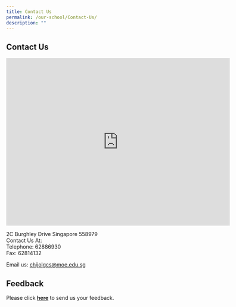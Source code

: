 ```yaml
---
title: Contact Us
permalink: /our-school/Contact-Us/
description: ""
---
```


## Contact Us

<iframe loading="lazy" allowfullscreen="" style="border:0;" height="450" width="600" src="https://www.google.com/maps/embed?pb=!1m18!1m12!1m3!1d4233.572210743549!2d103.86359112286135!3d1.3574462837882812!2m3!1f0!2f0!3f0!3m2!1i1024!2i768!4f13.1!3m3!1m2!1s0x31da1706e9b386a1%3A0x6c147f68b732ff4c!2sCHIJ%20Our%20Lady%20of%20Good%20Counsel!5e0!3m2!1sen!2ssg!4v1664169968907!5m2!1sen!2ssg"></iframe>

2C Burghley Drive Singapore 558979<br>
Contact Us At:<br>
Telephone: 62886930<br>
Fax: 62814132

Email us:&nbsp;[chijolgcs@moe.edu.sg](mailto:chijolgcs@moe.edu.sg)

Feedback
--------

Please click&nbsp;**[here](http://forms.cwp.sg/chijourladyofgoodcounsel/FormLDNDP)**&nbsp;to send us your feedback.